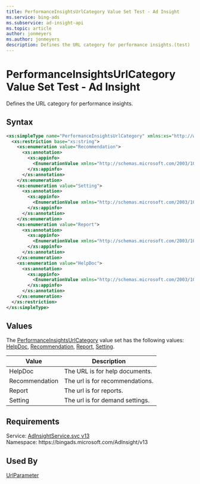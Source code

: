 ```yaml
---
title: PerformanceInsightsUrlCategory Value Set Test - Ad Insight
ms.service: bing-ads
ms.subservice: ad-insight-api
ms.topic: article
author: jonmeyers
ms.author: jonmeyers
description: Defines the URL category for performance insights.(test)
---
```

# PerformanceInsightsUrlCategory Value Set Test - Ad Insight
Defines the URL category for performance insights.

## Syntax
```xml
<xs:simpleType name="PerformanceInsightsUrlCategory" xmlns:xs="http://www.w3.org/2001/XMLSchema">
  <xs:restriction base="xs:string">
    <xs:enumeration value="Recommendation">
      <xs:annotation>
        <xs:appinfo>
          <EnumerationValue xmlns="http://schemas.microsoft.com/2003/10/Serialization/">1</EnumerationValue>
        </xs:appinfo>
      </xs:annotation>
    </xs:enumeration>
    <xs:enumeration value="Setting">
      <xs:annotation>
        <xs:appinfo>
          <EnumerationValue xmlns="http://schemas.microsoft.com/2003/10/Serialization/">2</EnumerationValue>
        </xs:appinfo>
      </xs:annotation>
    </xs:enumeration>
    <xs:enumeration value="Report">
      <xs:annotation>
        <xs:appinfo>
          <EnumerationValue xmlns="http://schemas.microsoft.com/2003/10/Serialization/">3</EnumerationValue>
        </xs:appinfo>
      </xs:annotation>
    </xs:enumeration>
    <xs:enumeration value="HelpDoc">
      <xs:annotation>
        <xs:appinfo>
          <EnumerationValue xmlns="http://schemas.microsoft.com/2003/10/Serialization/">4</EnumerationValue>
        </xs:appinfo>
      </xs:annotation>
    </xs:enumeration>
  </xs:restriction>
</xs:simpleType>
```

## <a name="values"></a>Values

The [PerformanceInsightsUrlCategory](performanceinsightsurlcategory.md) value set has the following values: [HelpDoc](#helpdoc), [Recommendation](#recommendation), [Report](#report), [Setting](#setting).

|Value|Description|
|-----------|---------------|
|<a name="helpdoc"></a>HelpDoc|The URL is for help documents.|
|<a name="recommendation"></a>Recommendation|The url is for recommendations.|
|<a name="report"></a>Report|The url is for reports.|
|<a name="setting"></a>Setting|The url is for demand settings.|

## Requirements
Service: [AdInsightService.svc v13](https://adinsight.api.bingads.microsoft.com/Api/Advertiser/AdInsight/v13/AdInsightService.svc)  
Namespace: https\://bingads.microsoft.com/AdInsight/v13  

## Used By
[UrlParameter](urlparameter.md)  
